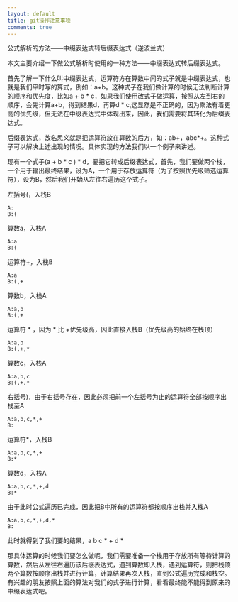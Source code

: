 ```yaml
---
layout: default
title: git操作注意事项
comments: true
---
```


公式解析的方法——中缀表达式转后缀表达式（逆波兰式）

本文主要介绍一下做公式解析时使用的一种方法——中缀表达式转后缀表达式。

首先了解一下什么叫中缀表达式，运算符方在算数中间的式子就是中缀表达式，也就是我们平时写的算式，例如：a+b。这种式子在我们做计算的时候无法判断计算的顺序和优先度，比如a + b * c，如果我们使用改式子做运算，按照从左到右的顺序，会先计算a+b，得到结果d，再算d * c,这显然是不正确的，因为乘法有着更高的优先级，但无法在中缀表达式中体现出来，因此，我们需要将其转化为后缀表达式。

后缀表达式，故名思义就是把运算符放在算数的后方，如：ab+，abc*+。这种式子可以解决上述出现的情况。具体实现的方法我们以一个例子来讲述。

现有一个式子(a + b * c ) * d，要把它转成后缀表达式，首先，我们要做两个栈，一个用于输出最终结果，设为A，一个用于存放运算符（为了按照优先级筛选运算符），设为B，然后我们开始从左往右遍历这个式子。

左括号(，入栈B

```
A:
B:(

```
算数a，入栈A

```
A:a
B:(
```

运算符+，入栈B

```
A:a
B:(,+
```
算数b，入栈A


```
A:a,b
B:(,+
```
运算符 * ，因为 * 比 +优先级高，因此直接入栈B（优先级高的始终在栈顶）


```
A:a,b
B:(,+,*
```

算数c，入栈A

```
A:a,b,c
B:(,+,*
```

右括号)，由于右括号存在，因此必须把前一个左括号为止的运算符全部按顺序出栈至A

```
A:a,b,c,*,+
B:
```

运算符*，入栈B

```
A:a,b,c,*,+
B:*
```

算数d，入栈A

```
A:a,b,c,*,+,d
B:*
```

由于此时公式遍历已完成，因此把B中所有的运算符都按顺序出栈并入栈A

```
A:a,b,c,*,+,d,*
B:
```

此时就得到了我们要的结果，a b c * + d *

那具体运算的时候我们要怎么做呢，我们需要准备一个栈用于存放所有等待计算的算数，然后从左往右遍历该后缀表达式，遇到算数即入栈，遇到运算符，则把栈顶两个算数按顺序出栈并进行计算，计算结果再次入栈，直到公式遍历完成和栈空。有兴趣的朋友按照上面的算法对我们的式子进行计算，看看最终能不能得到原来的中缀表达式吧。
